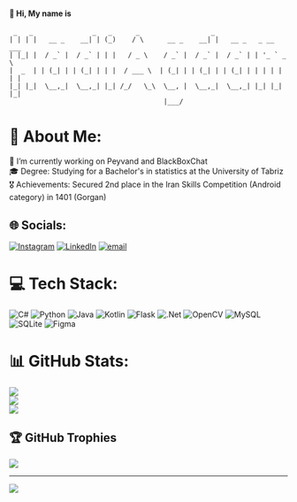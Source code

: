#### 👋 Hi, My name is 

```
 _   _               _   _      _                  _                     
| | | |   __ _    __| | (_)    / \      __ _    __| |   __ _   _ __ ___  
| |_| |  / _` |  / _` | | |   / _ \    / _` |  / _` |  / _` | | '_ ` _ \ 
|  _  | | (_| | | (_| | | |  / ___ \  | (_| | | (_| | | (_| | | | | | | |
|_| |_|  \__,_|  \__,_| |_| /_/   \_\  \__, |  \__,_|  \__,_| |_| |_| |_|
                                       |___/                             
```

# 💫 About Me:
🔭 I’m currently working on Peyvand and BlackBoxChat<br>🎓 Degree: Studying for a Bachelor's in statistics at the University of Tabriz<br>🎖️ Achievements: Secured 2nd place in the Iran Skills Competition (Android category) in 1401 (Gorgan)<br>


## 🌐 Socials:
[![Instagram](https://img.shields.io/badge/Instagram-%23E4405F.svg?logo=Instagram&logoColor=white)](https://instagram.com/hadiagdam0) [![LinkedIn](https://img.shields.io/badge/LinkedIn-%230077B5.svg?logo=linkedin&logoColor=white)](https://linkedin.com/in/hadiagdam) [![email](https://img.shields.io/badge/Email-D14836?logo=gmail&logoColor=white)](mailto:hadiagdam0@gmail.com) 

# 💻 Tech Stack:
![C#](https://img.shields.io/badge/c%23-%23239120.svg?style=plastic&logo=csharp&logoColor=white) ![Python](https://img.shields.io/badge/python-3670A0?style=plastic&logo=python&logoColor=ffdd54) ![Java](https://img.shields.io/badge/java-%23ED8B00.svg?style=plastic&logo=openjdk&logoColor=white) ![Kotlin](https://img.shields.io/badge/kotlin-%237F52FF.svg?style=plastic&logo=kotlin&logoColor=white) ![Flask](https://img.shields.io/badge/flask-%23000.svg?style=plastic&logo=flask&logoColor=white) ![.Net](https://img.shields.io/badge/.NET-5C2D91?style=plastic&logo=.net&logoColor=white) ![OpenCV](https://img.shields.io/badge/opencv-%23white.svg?style=plastic&logo=opencv&logoColor=white) ![MySQL](https://img.shields.io/badge/mysql-4479A1.svg?style=plastic&logo=mysql&logoColor=white) ![SQLite](https://img.shields.io/badge/sqlite-%2307405e.svg?style=plastic&logo=sqlite&logoColor=white) ![Figma](https://img.shields.io/badge/figma-%23F24E1E.svg?style=plastic&logo=figma&logoColor=white)
# 📊 GitHub Stats:
![](https://github-readme-stats.vercel.app/api?username=HadiAgdam&theme=dark&hide_border=false&include_all_commits=true&count_private=true)<br/>
![](https://github-readme-streak-stats.herokuapp.com/?user=HadiAgdam&theme=dark&hide_border=false)<br/>
![](https://github-readme-stats.vercel.app/api/top-langs/?username=HadiAgdam&theme=dark&hide_border=false&include_all_commits=true&count_private=true&layout=compact)

## 🏆 GitHub Trophies
![](https://github-profile-trophy.vercel.app/?username=HadiAgdam&theme=radical&no-frame=false&no-bg=true&margin-w=4)

---
[![](https://visitcount.itsvg.in/api?id=HadiAgdam&icon=0&color=3)](https://visitcount.itsvg.in)

<!-- Proudly created with GPRM ( https://gprm.itsvg.in ) -->
